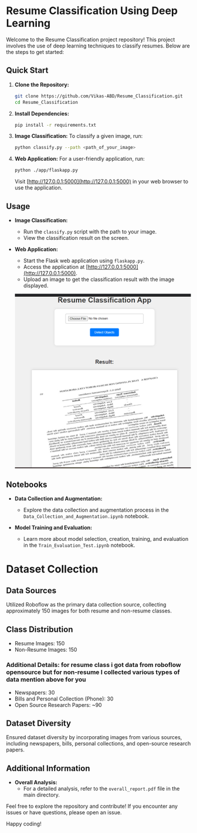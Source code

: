 # Resume Classification Using Deep Learning

Welcome to the Resume Classification project repository! This project involves the use of deep learning techniques to classify resumes. Below are the steps to get started:

## Quick Start

1. **Clone the Repository:**
    ```bash
    git clone https://github.com/Vikas-ABD/Resume_Classification.git
    cd Resume_Classification
    ```

2. **Install Dependencies:**
    ```bash
    pip install -r requirements.txt
    ```

3. **Image Classification:**
    To classify a given image, run:
    ```bash
    python classify.py --path <path_of_your_image>
    ```

4. **Web Application:**
    For a user-friendly application, run:
    ```bash
    python ./app/flaskapp.py
    ```
    Visit [http://127.0.0.1:5000](http://127.0.0.1:5000) in your web browser to use the application.

## Usage

- **Image Classification:**
  - Run the `classify.py` script with the path to your image.
  - View the classification result on the screen.

- **Web Application:**
  - Start the Flask web application using `flaskapp.py`.
  - Access the application at [http://127.0.0.1:5000](http://127.0.0.1:5000).
  - Upload an image to get the classification result with the image displayed.

  ![App Screenshot](App_demo.png)

## Notebooks

- **Data Collection and Augmentation:**
  - Explore the data collection and augmentation process in the `Data_Collection_and_Augmentation.ipynb` notebook.

- **Model Training and Evaluation:**
  - Learn more about model selection, creation, training, and evaluation in the `Train_Evaluation_Test.ipynb` notebook.



#  Dataset Collection
## Data Sources
Utilized Roboflow as the primary data collection source, collecting approximately 150 images for both resume and non-resume classes.

##  Class Distribution
- Resume Images: 150
- Non-Resume Images: 150

### Additional Details: for resume class i got data from roboflow opensource but for non-resume I collected various types of data mention above for you
- Newspapers: 30
- Bills and Personal Collection (Phone): 30
- Open Source Research Papers: ~90

## Dataset Diversity
Ensured dataset diversity by incorporating images from various sources, including newspapers, bills, personal collections, and open-source research papers.


## Additional Information

- **Overall Analysis:**
  - For a detailed analysis, refer to the `overall_report.pdf` file in the main directory.


Feel free to explore the repository and contribute! If you encounter any issues or have questions, please open an issue.

Happy coding!

